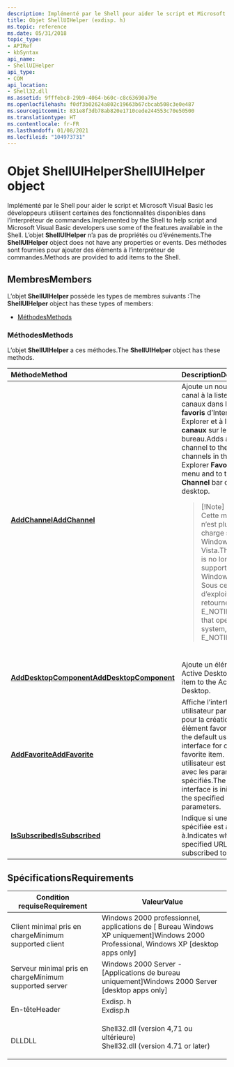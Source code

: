 ```yaml
---
description: Implémenté par le Shell pour aider le script et Microsoft Visual Basic les développeurs utilisent certaines des fonctionnalités disponibles dans l’interpréteur de commandes. L’objet ShellUIHelper n’a pas de propriétés ou d’événements. Des méthodes sont fournies pour ajouter des éléments à l’interpréteur de commandes.
title: Objet ShellUIHelper (exdisp. h)
ms.topic: reference
ms.date: 05/31/2018
topic_type:
- APIRef
- kbSyntax
api_name:
- ShellUIHelper
api_type:
- COM
api_location:
- Shell32.dll
ms.assetid: 9fffebc8-29b9-4064-b60c-c8c63690a79e
ms.openlocfilehash: f0df3b02624a802c19663b67cbcab508c3e0e487
ms.sourcegitcommit: 831e8f3db78ab820e1710cede244553c70e50500
ms.translationtype: HT
ms.contentlocale: fr-FR
ms.lasthandoff: 01/08/2021
ms.locfileid: "104973731"
---
```

# <a name="shelluihelper-object"></a><span data-ttu-id="caf4c-105">Objet ShellUIHelper</span><span class="sxs-lookup"><span data-stu-id="caf4c-105">ShellUIHelper object</span></span>

<span data-ttu-id="caf4c-106">Implémenté par le Shell pour aider le script et Microsoft Visual Basic les développeurs utilisent certaines des fonctionnalités disponibles dans l’interpréteur de commandes.</span><span class="sxs-lookup"><span data-stu-id="caf4c-106">Implemented by the Shell to help script and Microsoft Visual Basic developers use some of the features available in the Shell.</span></span> <span data-ttu-id="caf4c-107">L’objet **ShellUIHelper** n’a pas de propriétés ou d’événements.</span><span class="sxs-lookup"><span data-stu-id="caf4c-107">The **ShellUIHelper** object does not have any properties or events.</span></span> <span data-ttu-id="caf4c-108">Des méthodes sont fournies pour ajouter des éléments à l’interpréteur de commandes.</span><span class="sxs-lookup"><span data-stu-id="caf4c-108">Methods are provided to add items to the Shell.</span></span>

## <a name="members"></a><span data-ttu-id="caf4c-109">Membres</span><span class="sxs-lookup"><span data-stu-id="caf4c-109">Members</span></span>

<span data-ttu-id="caf4c-110">L’objet **ShellUIHelper** possède les types de membres suivants :</span><span class="sxs-lookup"><span data-stu-id="caf4c-110">The **ShellUIHelper** object has these types of members:</span></span>

-   [<span data-ttu-id="caf4c-111">Méthodes</span><span class="sxs-lookup"><span data-stu-id="caf4c-111">Methods</span></span>](#methods)

### <a name="methods"></a><span data-ttu-id="caf4c-112">Méthodes</span><span class="sxs-lookup"><span data-stu-id="caf4c-112">Methods</span></span>

<span data-ttu-id="caf4c-113">L’objet **ShellUIHelper** a ces méthodes.</span><span class="sxs-lookup"><span data-stu-id="caf4c-113">The **ShellUIHelper** object has these methods.</span></span>



<table>
<colgroup>
<col style="width: 50%" />
<col style="width: 50%" />
</colgroup>
<thead>
<tr class="header">
<th style="text-align: left;"><span data-ttu-id="caf4c-114">Méthode</span><span class="sxs-lookup"><span data-stu-id="caf4c-114">Method</span></span></th>
<th style="text-align: left;"><span data-ttu-id="caf4c-115">Description</span><span class="sxs-lookup"><span data-stu-id="caf4c-115">Description</span></span></th>
</tr>
</thead>
<tbody>
<tr class="odd">
<td style="text-align: left;"><span data-ttu-id="caf4c-116"><a href="shelluihelper-addchannel.md"><strong>AddChannel</strong></a></span><span class="sxs-lookup"><span data-stu-id="caf4c-116"><a href="shelluihelper-addchannel.md"><strong>AddChannel</strong></a></span></span></td>
<td style="text-align: left;"><span data-ttu-id="caf4c-117">Ajoute un nouveau canal à la liste de canaux dans le menu <strong>favoris</strong> d’Internet Explorer et à la barre de <strong>canaux</strong> sur le bureau.</span><span class="sxs-lookup"><span data-stu-id="caf4c-117">Adds a new channel to the list of channels in the Internet Explorer <strong>Favorites</strong> menu and to the <strong>Channel</strong> bar on the desktop.</span></span><br/>
<blockquote>
[!Note]<br />
<span data-ttu-id="caf4c-118">Cette méthode n’est plus prise en charge sous Windows Vista.</span><span class="sxs-lookup"><span data-stu-id="caf4c-118">This method is no longer supported under Windows Vista.</span></span> <span data-ttu-id="caf4c-119">Sous ce système d’exploitation, il retourne E_NOTIMPL.</span><span class="sxs-lookup"><span data-stu-id="caf4c-119">Under that operating system, it returns E_NOTIMPL.</span></span>
</blockquote>
<br/></td>
</tr>
<tr class="even">
<td style="text-align: left;"><span data-ttu-id="caf4c-120"><a href="shelluihelper-adddesktopcomponent.md"><strong>AddDesktopComponent</strong></a></span><span class="sxs-lookup"><span data-stu-id="caf4c-120"><a href="shelluihelper-adddesktopcomponent.md"><strong>AddDesktopComponent</strong></a></span></span></td>
<td style="text-align: left;"><span data-ttu-id="caf4c-121">Ajoute un élément à Active Desktop.</span><span class="sxs-lookup"><span data-stu-id="caf4c-121">Adds an item to the Active Desktop.</span></span><br/></td>
</tr>
<tr class="odd">
<td style="text-align: left;"><span data-ttu-id="caf4c-122"><a href="shelluihelper-addfavorite.md"><strong>AddFavorite</strong></a></span><span class="sxs-lookup"><span data-stu-id="caf4c-122"><a href="shelluihelper-addfavorite.md"><strong>AddFavorite</strong></a></span></span></td>
<td style="text-align: left;"><span data-ttu-id="caf4c-123">Affiche l’interface utilisateur par défaut pour la création d’un élément favori.</span><span class="sxs-lookup"><span data-stu-id="caf4c-123">Displays the default user interface for creating a favorite item.</span></span> <span data-ttu-id="caf4c-124">L’interface utilisateur est initialisée avec les paramètres spécifiés.</span><span class="sxs-lookup"><span data-stu-id="caf4c-124">The user interface is initialized to the specified parameters.</span></span><br/></td>
</tr>
<tr class="even">
<td style="text-align: left;"><span data-ttu-id="caf4c-125"><a href="shelluihelper-issubscribed.md"><strong>IsSubscribed</strong></a></span><span class="sxs-lookup"><span data-stu-id="caf4c-125"><a href="shelluihelper-issubscribed.md"><strong>IsSubscribed</strong></a></span></span></td>
<td style="text-align: left;"><span data-ttu-id="caf4c-126">Indique si une URL spécifiée est abonnée à.</span><span class="sxs-lookup"><span data-stu-id="caf4c-126">Indicates whether a specified URL is subscribed to.</span></span><br/></td>
</tr>
</tbody>
</table>



 

## <a name="requirements"></a><span data-ttu-id="caf4c-127">Spécifications</span><span class="sxs-lookup"><span data-stu-id="caf4c-127">Requirements</span></span>



| <span data-ttu-id="caf4c-128">Condition requise</span><span class="sxs-lookup"><span data-stu-id="caf4c-128">Requirement</span></span> | <span data-ttu-id="caf4c-129">Valeur</span><span class="sxs-lookup"><span data-stu-id="caf4c-129">Value</span></span> |
|-------------------------------------|----------------------------------------------------------------------------------------------------------------|
| <span data-ttu-id="caf4c-130">Client minimal pris en charge</span><span class="sxs-lookup"><span data-stu-id="caf4c-130">Minimum supported client</span></span><br/> | <span data-ttu-id="caf4c-131">Windows 2000 professionnel, applications de \[ Bureau Windows XP uniquement\]</span><span class="sxs-lookup"><span data-stu-id="caf4c-131">Windows 2000 Professional, Windows XP \[desktop apps only\]</span></span><br/>                                         |
| <span data-ttu-id="caf4c-132">Serveur minimal pris en charge</span><span class="sxs-lookup"><span data-stu-id="caf4c-132">Minimum supported server</span></span><br/> | <span data-ttu-id="caf4c-133">Windows 2000 Server - \[Applications de bureau uniquement\]</span><span class="sxs-lookup"><span data-stu-id="caf4c-133">Windows 2000 Server \[desktop apps only\]</span></span><br/>                                                           |
| <span data-ttu-id="caf4c-134">En-tête</span><span class="sxs-lookup"><span data-stu-id="caf4c-134">Header</span></span><br/>                   | <dl> <span data-ttu-id="caf4c-135"><dt>Exdisp. h</dt></span><span class="sxs-lookup"><span data-stu-id="caf4c-135"><dt>Exdisp.h</dt></span></span> </dl>                            |
| <span data-ttu-id="caf4c-136">DLL</span><span class="sxs-lookup"><span data-stu-id="caf4c-136">DLL</span></span><br/>                      | <dl> <span data-ttu-id="caf4c-137"><dt>Shell32.dll (version 4,71 ou ultérieure)</dt></span><span class="sxs-lookup"><span data-stu-id="caf4c-137"><dt>Shell32.dll (version 4.71 or later)</dt></span></span> </dl> |



 

 




